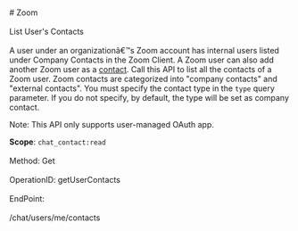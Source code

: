 <br>#     Zoom</br>
<br>List User's Contacts</br>
<br>A user under an organizationâ€™s Zoom account has internal users listed under Company Contacts in the Zoom Client. A Zoom user can also add another Zoom user as a [contact](https://support.zoom.us/hc/en-us/articles/115004055706-Managing-Contacts). Call this API to list all the contacts of a Zoom user. Zoom contacts are categorized into "company contacts" and "external contacts". You must specify the contact type in the `type` query parameter. If you do not specify, by default, the type will be set as company contact.

 Note:  This API only supports user-managed OAuth app.

**Scope**: `chat_contact:read`
 </br>
<br>Method: Get</br>
<br>OperationID: getUserContacts</br>
<br>EndPoint:</br>
<br>/chat/users/me/contacts</br>

